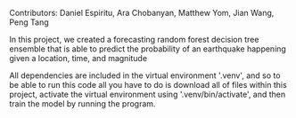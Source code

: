 Contributors: Daniel Espiritu, Ara Chobanyan, Matthew Yom, Jian Wang, Peng Tang

In this project, we created a forecasting random forest decision tree ensemble that is able to predict the probability of an earthquake happening given a location, time, and magnitude

All dependencies are included in the virtual environment '.venv', and so to be able to run this code all you have to do is download all of files within this project, activate the virtual environment using 
'.venv/bin/activate', and then train the model by running the program.